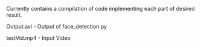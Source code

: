 Currently contains a compilation of code implementing each part of desired result.

Output.avi - Output of face_detection.py

testVid.mp4 - Input Video 
